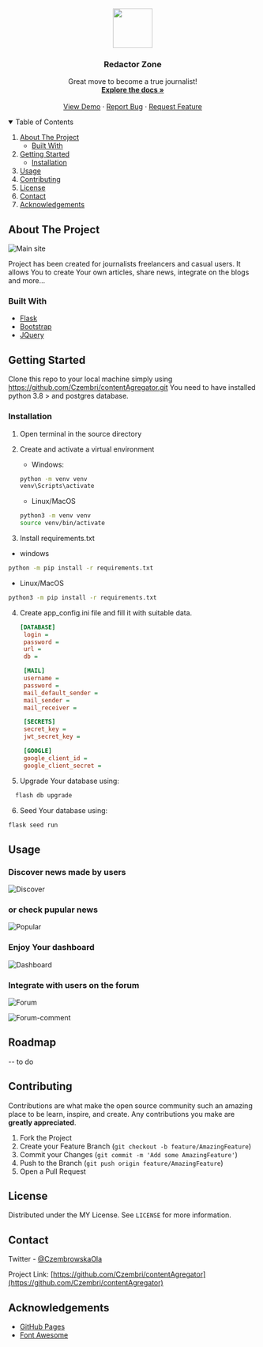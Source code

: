 <br />
<p align="center">
  <a href="https://github.com/Czembri/contentAgregator">
    <img src="https://user-images.githubusercontent.com/57504533/104786284-c9f13c00-578c-11eb-86ce-eaeb16547a30.png" width="80" height="80">
  </a>

  <h3 align="center">Redactor Zone</h3>

  <p align="center">
    Great move to become a true journalist!
    <br />
    <a href="https://github.com/Czembri/contentAgregator"><strong>Explore the docs »</strong></a>
    <br />
    <br />
    <a href="#">View Demo</a>
    ·
    <a href="#">Report Bug</a>
    ·
    <a href="#">Request Feature</a>
  </p>
</p>



<!-- TABLE OF CONTENTS -->
<details open="open">
  <summary>Table of Contents</summary>
  <ol>
    <li>
      <a href="#about-the-project">About The Project</a>
      <ul>
        <li><a href="#built-with">Built With</a></li>
      </ul>
    </li>
    <li>
      <a href="#getting-started">Getting Started</a>
      <ul>
        <li><a href="#installation">Installation</a></li>
      </ul>
    </li>
    <li><a href="#usage">Usage</a></li>
    <li><a href="#contributing">Contributing</a></li>
    <li><a href="#license">License</a></li>
    <li><a href="#contact">Contact</a></li>
    <li><a href="#acknowledgements">Acknowledgements</a></li>
  </ol>
</details>



<!-- ABOUT THE PROJECT -->
## About The Project

![Main site](https://user-images.githubusercontent.com/57504533/104786507-64ea1600-578d-11eb-82cb-2c9bce2a68ea.png "Main")

Project has been created for journalists freelancers and casual users. It allows You to create Your own articles, share news, integrate on the blogs and more...

### Built With

* [Flask](https://flask.palletsprojects.com/en/1.1.x/)
* [Bootstrap](https://getbootstrap.com)
* [JQuery](https://jquery.com)


<!-- GETTING STARTED -->
## Getting Started

Clone this repo to your local machine simply using https://github.com/Czembri/contentAgregator.git
You need to have installed python 3.8 > and postgres database. 

### Installation

1. Open terminal in the source directory
2. Create and activate a virtual environment
   * Windows:
   ```sh
   python -m venv venv
   venv\Scripts\activate
   ```
   * Linux/MacOS
   ```sh
   python3 -m venv venv
   source venv/bin/activate
   ```
   
3. Install requirements.txt
  * windows
   ```sh
   python -m pip install -r requirements.txt
   ```
  * Linux/MacOS
   ```sh
   python3 -m pip install -r requirements.txt
   ```
4. Create app_config.ini file and fill it with suitable data.
   ```ini
   [DATABASE]
    login = 
    password = 
    url = 
    db = 

    [MAIL]
    username =
    password =
    mail_default_sender = 
    mail_sender = 
    mail_receiver = 

    [SECRETS]
    secret_key = 
    jwt_secret_key = 

    [GOOGLE]
    google_client_id =
    google_client_secret =
   ```
5. Upgrade Your database using:
  ```sh
    flash db upgrade
  ```
6. Seed Your database using:
  ```sh
  flask seed run
  ```


<!-- USAGE EXAMPLES -->
## Usage

### Discover news made by users

![Discover](https://user-images.githubusercontent.com/57504533/104787446-d75bf580-578f-11eb-9188-57318a2812d8.png "discover")


### or check pupular news

![Popular](https://user-images.githubusercontent.com/57504533/104787549-0ffbcf00-5790-11eb-8e8e-bb9ad6a3a84e.png "popular")


### Enjoy Your dashboard

![Dashboard](https://user-images.githubusercontent.com/57504533/104787569-1e49eb00-5790-11eb-8513-b2a1e6f68994.png "dashboard")


### Integrate with users on the forum

![Forum](https://user-images.githubusercontent.com/57504533/104787641-57825b00-5790-11eb-8aea-28de24da6c4e.png "forum")

![Forum-comment](https://user-images.githubusercontent.com/57504533/104787669-7254cf80-5790-11eb-82ae-3e29eed4bccf.png "comment")

<!-- ROADMAP -->
## Roadmap

-- to do



<!-- CONTRIBUTING -->
## Contributing

Contributions are what make the open source community such an amazing place to be learn, inspire, and create. Any contributions you make are **greatly appreciated**.

1. Fork the Project
2. Create your Feature Branch (`git checkout -b feature/AmazingFeature`)
3. Commit your Changes (`git commit -m 'Add some AmazingFeature'`)
4. Push to the Branch (`git push origin feature/AmazingFeature`)
5. Open a Pull Request



<!-- LICENSE -->
## License

Distributed under the MY License. See `LICENSE` for more information.



<!-- CONTACT -->
## Contact

Twitter - [@CzembrowskaOla](https://twitter.com/CzembrowskaOla)

Project Link: [https://github.com/Czembri/contentAgregator](https://github.com/Czembri/contentAgregator)



<!-- ACKNOWLEDGEMENTS -->
## Acknowledgements
* [GitHub Pages](https://pages.github.com)
* [Font Awesome](https://fontawesome.com)

